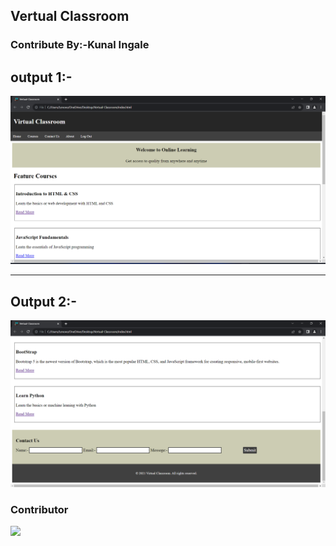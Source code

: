 ## Vertual  Classroom

### Contribute By:-Kunal Ingale

## output 1:-
![](./image/Vertual-Classroom%201.png)

---

## Output 2:-

![](./image/Vertual%20-Classroom%202.png)

### Contributor

<a href="https://github.com/kunaldec022002/Vertual-Classroom/graphs/contributors">
  <img src="https://contrib.rocks/image?repo=kunaldec022002/Vertual-Classroom" />
</a>


